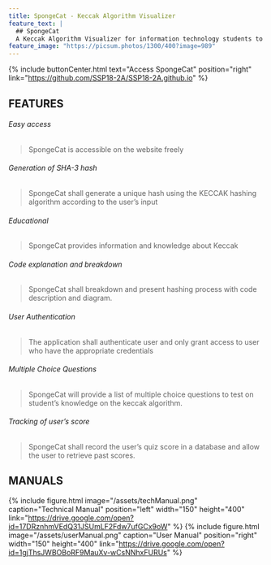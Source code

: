 ```yaml
---
title: SpongeCat - Keccak Algorithm Visualizer
feature_text: |
  ## SpongeCat
  A Keccak Algorithm Visualizer for information technology students to better understand how keccak derived.
feature_image: "https://picsum.photos/1300/400?image=989"
---
```



{% include buttonCenter.html text="Access SpongeCat" position="right" link="https://github.com/SSP18-2A/SSP18-2A.github.io" %}

## FEATURES
###### Easy access
> SpongeCat is accessible on the website freely
###### Generation of SHA-3 hash
> SpongeCat shall generate a unique hash using the KECCAK hashing algorithm according to the user’s input
###### Educational
> SpongeCat provides information and knowledge about Keccak
###### Code explanation and breakdown
> SpongeCat shall breakdown and present hashing process with code description and diagram.
###### User Authentication
> The application shall authenticate user and only grant access to user who have the appropriate credentials
###### Multiple Choice Questions
> SpongeCat will provide a list of multiple choice questions to test on student’s knowledge on the keccak algorithm.
###### Tracking of user’s score
> SpongeCat shall record the user’s quiz score in a database and allow the user to retrieve past scores. 


## MANUALS

{% include figure.html image="/assets/techManual.png" caption="Technical Manual" position="left" width="150" height="400" link="https://drive.google.com/open?id=17DRznhmVEdQ31JSUmLF2Fdw7ufGCx9oW" %}
{% include figure.html image="/assets/userManual.png"  caption="User Manual" position="right" width="150" height="400" link="https://drive.google.com/open?id=1gjThsJWBOBoRF9MauXv-wCsNNhxFURUs" %}
